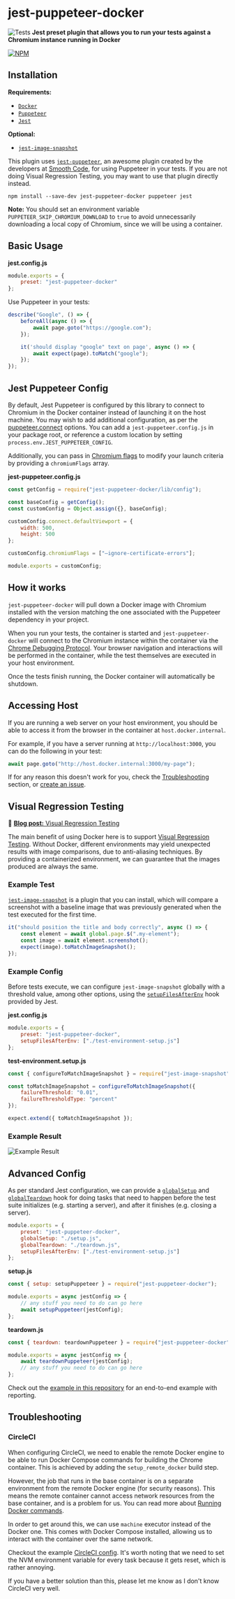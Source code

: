 # jest-puppeteer-docker

![Tests](https://github.com/gidztech/jest-puppeteer-docker/workflows/Tests/badge.svg)
**Jest preset plugin that allows you to run your tests against a Chromium instance running in Docker**

[![NPM](https://nodei.co/npm/jest-puppeteer-docker.png)](https://www.npmjs.com/package/jest-puppeteer-docker)

## Installation

**Requirements:**

-   [`Docker`](https://docs.docker.com/install/)
-   [`Puppeteer`](https://github.com/GoogleChrome/puppeteer)
-   [`Jest`](https://jestjs.io/)

**Optional:**

-   [`jest-image-snapshot`](https://github.com/americanexpress/jest-image-snapshot)

This plugin uses [`jest-puppeteer`](https://github.com/smooth-code/jest-puppeteer), an awesome plugin created by the developers at [Smooth Code](https://www.smooth-code.com/), for using Puppeteer in your tests. If you are not doing Visual Regression Testing, you may want to use that plugin directly instead.

```
npm install --save-dev jest-puppeteer-docker puppeteer jest
```

**Note:** You should set an environment variable `PUPPETEER_SKIP_CHROMIUM_DOWNLOAD` to `true` to avoid unnecessarily downloading a local copy of Chromium, since we will be using a container.

## Basic Usage

**jest.config.js**

```js
module.exports = {
    preset: "jest-puppeteer-docker"
};
```

Use Puppeteer in your tests:

```js
describe("Google", () => {
    beforeAll(async () => {
        await page.goto("https://google.com");
    });

    it('should display "google" text on page', async () => {
        await expect(page).toMatch("google");
    });
});
```

## Jest Puppeteer Config

By default, Jest Puppeteer is configured by this library to connect to Chromium in the Docker container instead of launching it on the host machine. You may wish to add additional configuration, as per the [puppeteer.connect](https://github.com/GoogleChrome/puppeteer/blob/master/docs/api.md#puppeteerconnectoptions) options. You can add a `jest-puppeteer.config.js` in your package root, or reference a custom location by setting `process.env.JEST_PUPPETEER_CONFIG`.

Additionally, you can pass in [Chromium flags](https://peter.sh/experiments/chromium-command-line-switches/) to modify your launch criteria by providing a `chromiumFlags` array.

**jest-puppeteer.config.js**

```js
const getConfig = require("jest-puppeteer-docker/lib/config");

const baseConfig = getConfig();
const customConfig = Object.assign({}, baseConfig);

customConfig.connect.defaultViewport = {
    width: 500,
    height: 500
};

customConfig.chromiumFlags = ["–ignore-certificate-errors"];

module.exports = customConfig;
```

## How it works

`jest-puppeteer-docker` will pull down a Docker image with Chromium installed with the version matching the one associated with the Puppeteer dependency in your project.

When you run your tests, the container is started and `jest-puppeteer-docker` will connect to the Chromium instance within the container via the [Chrome Debugging Protocol](https://chromedevtools.github.io/devtools-protocol/). Your browser navigation and interactions will be performed in the container, while the test themselves are executed in your host environment.

Once the tests finish running, the Docker container will automatically be shutdown.

## Accessing Host

If you are running a web server on your host environment, you should be able to access it from the browser in the container at `host.docker.internal`.

For example, if you have a server running at `http://localhost:3000`, you can do the following in your test:

```js
await page.goto("http://host.docker.internal:3000/my-page");
```

If for any reason this doesn't work for you, check the [Troubleshooting](https://github.com/gidztech/jest-puppeteer-docker/blob/master/README.md#troubleshooting) section, or [create an issue](https://github.com/gidztech/jest-puppeteer-docker/issues/new).

## Visual Regression Testing

📃 [**Blog post:** Visual Regression Testing](https://medium.com/huddle-engineering/visual-regression-testing-ff7a1d31a112)

The main benefit of using Docker here is to support [Visual Regression Testing](https://medium.com/huddle-engineering/visual-regression-testing-ff7a1d31a112). Without Docker, different environments may yield unexpected results with image comparisons, due to anti-aliasing techniques. By providing a containerized environment, we can guarantee that the images produced are always the same.

### Example Test

[`jest-image-snapshot`](https://github.com/americanexpress/jest-image-snapshot) is a plugin that you can install, which will compare a screenshot with a baseline image that was previously generated when the test executed for the first time.

```js
it("should position the title and body correctly", async () => {
    const element = await global.page.$(".my-element");
    const image = await element.screenshot();
    expect(image).toMatchImageSnapshot();
});
```

### Example Config

Before tests execute, we can configure `jest-image-snapshot` globally with a threshold value, among other options, using the [`setupFilesAfterEnv`](https://jestjs.io/docs/en/configuration#setupfilesafterenv-array) hook provided by Jest.

**jest.config.js**

```js
module.exports = {
    preset: "jest-puppeteer-docker",
    setupFilesAfterEnv: ["./test-environment-setup.js"]
};
```

**test-environment.setup.js**

```js
const { configureToMatchImageSnapshot } = require("jest-image-snapshot");

const toMatchImageSnapshot = configureToMatchImageSnapshot({
    failureThreshold: "0.01",
    failureThresholdType: "percent"
});

expect.extend({ toMatchImageSnapshot });
```

### Example Result

![Example Result](https://i.imgur.com/jtfBs7g.png)

## Advanced Config

As per standard Jest configuration, we can provide a [`globalSetup`](https://jestjs.io/docs/en/configuration.html#globalsetup-string) and [`globalTeardown`](https://jestjs.io/docs/en/configuration.html#globalteardown-string) hook for doing tasks that need to happen before the test suite initializes (e.g. starting a server), and after it finishes (e.g. closing a server).

```js
module.exports = {
    preset: "jest-puppeteer-docker",
    globalSetup: "./setup.js",
    globalTeardown: "./teardown.js",
    setupFilesAfterEnv: ["./test-environment-setup.js"]
};
```

**setup.js**

```js
const { setup: setupPuppeteer } = require("jest-puppeteer-docker");

module.exports = async jestConfig => {
    // any stuff you need to do can go here
    await setupPuppeteer(jestConfig);
};
```

**teardown.js**

```js
const { teardown: teardownPuppeteer } = require("jest-puppeteer-docker");

module.exports = async jestConfig => {
    await teardownPuppeteer(jestConfig);
    // any stuff you need to do can go here
};
```

Check out the [example in this repository](https://github.com/gidztech/jest-puppeteer-docker/tree/master/example) for an end-to-end example with reporting.

## Troubleshooting

### CircleCI

When configuring CircleCI, we need to enable the remote Docker engine to be able to run Docker Compose commands for building the Chrome container. This is achieved by adding the `setup_remote_docker` build step.

However, the job that runs in the base container is on a separate environment from the remote Docker engine (for security reasons). This means the remote container cannot access network resources from the base container, and is a problem for us. You can read more about [Running Docker commands](https://circleci.com/docs/2.0/building-docker-images/#separation-of-environments).

In order to get around this, we can use `machine` executor instead of the Docker one. This comes with Docker Compose installed, allowing us to interact with the container over the same network.

Checkout the example [CircleCI config](https://github.com/gidztech/jest-puppeteer-docker/tree/master/example/ci/.circleci/config.yml). It's worth noting that we need to set the NVM environment variable for every task because it gets reset, which is rather annoying.

If you have a better solution than this, please let me know as I don't know CircleCI very well.
